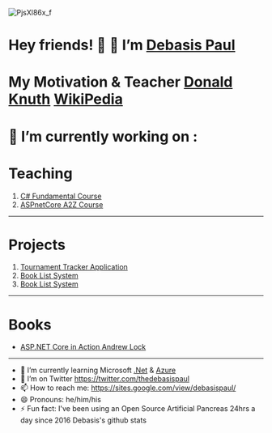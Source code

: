 ![PjsXl86x_f](https://user-images.githubusercontent.com/8848622/133393437-5b634d45-a202-4869-8860-63c004562b39.jpg)
# Hey friends! 👋  🔭 I’m [Debasis Paul](https://sites.google.com/view/debasispaul/home)
# My Motivation & Teacher [Donald Knuth](https://cs.stanford.edu/~knuth/) [WikiPedia](https://en.wikipedia.org/wiki/Donald_Knuth)

# 🔭 I’m currently working on :

# Teaching
1. [C# Fundamental Course](https://github.com/DebasisPaul/CsharpWithDebasisPaul)
2. [ASPnetCore A2Z Course](https://github.com/DebasisPaul/ASPnetCoreWithDebasisPaul)

---
# Projects
1. [Tournament Tracker Application](https://github.com/DebasisPaul/TournamentTracker)
2. [Book List System](https://github.com/DebasisPaul/BookListMVC)
3. [Book List System](https://github.com/DebasisPaul/BookListRazor)

---
# Books
* [ASP.NET Core in Action Andrew Lock](https://www.manning.com/books/asp-net-core-in-action-second-edition?query=asp.net#toc)

---
- 🌱 I’m currently learning Microsoft [.Net](https://dotnet.microsoft.com/) & [Azure](https://azure.microsoft.com/en-us/)
- 🤔 I’m on Twitter https://twitter.com/thedebasispaul
- 📫 How to reach me: https://sites.google.com/view/debasispaul/
- 😄 Pronouns: he/him/his
- ⚡ Fun fact: I've been using an Open Source Artificial Pancreas 24hrs a day since 2016 Debasis's github stats
